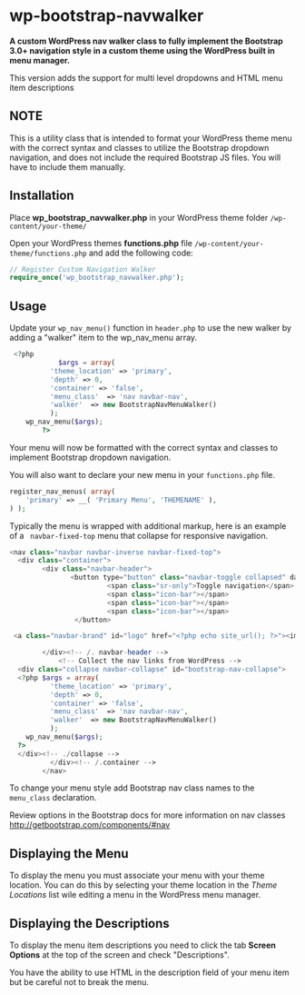 wp-bootstrap-navwalker
======================

**A custom WordPress nav walker class to fully implement the Bootstrap 3.0+ navigation style in a custom theme using the WordPress built in menu manager.**

This version adds the support for multi level dropdowns and HTML menu item descriptions

NOTE
----
This is a utility class that is intended to format your WordPress theme menu with the correct syntax and classes to utilize the Bootstrap dropdown navigation, and does not include the required Bootstrap JS files. You will have to include them manually. 

Installation
------------
Place **wp_bootstrap_navwalker.php** in your WordPress theme folder `/wp-content/your-theme/`

Open your WordPress themes **functions.php** file  `/wp-content/your-theme/functions.php` and add the following code:

```php
// Register Custom Navigation Walker
require_once('wp_bootstrap_navwalker.php');
```

Usage
------------
Update your `wp_nav_menu()` function in `header.php` to use the new walker by adding a "walker" item to the wp_nav_menu array.

```php
 <?php
            $args = array(
          'theme_location' => 'primary',
          'depth' => 0,
          'container' => 'false',
          'menu_class'  => 'nav navbar-nav',
          'walker'  => new BootstrapNavMenuWalker()
          );
    wp_nav_menu($args);
        ?>
```

Your menu will now be formatted with the correct syntax and classes to implement Bootstrap dropdown navigation. 

You will also want to declare your new menu in your `functions.php` file.

```php
register_nav_menus( array(
	'primary' => __( 'Primary Menu', 'THEMENAME' ),
) );
```

Typically the menu is wrapped with additional markup, here is an example of a ` navbar-fixed-top` menu that collapse for responsive navigation.

```php
<nav class="navbar navbar-inverse navbar-fixed-top">
  <div class="container">
        <div class="navbar-header">
               <button type="button" class="navbar-toggle collapsed" data-toggle="collapse" data-target="#bootstrap-nav-collapse">
                        <span class="sr-only">Toggle navigation</span>
                        <span class="icon-bar"></span>
                        <span class="icon-bar"></span>
                        <span class="icon-bar"></span>
                </button>

 <a class="navbar-brand" id="logo" href="<?php echo site_url(); ?>"><img src="<?php header_image(); ?>" height="<?php echo get_custom_header()->height; ?>" width="<?php echo get_custom_header()->width; ?>" alt="" class="img-responsive logo"/></a>

        </div><!-- /. navbar-header -->
            <!-- Collect the nav links from WordPress -->
  <div class="collapse navbar-collapse" id="bootstrap-nav-collapse">         
  <?php $args = array(
          'theme_location' => 'primary',
          'depth' => 0,
          'container' => 'false',
          'menu_class'  => 'nav navbar-nav',
          'walker'  => new BootstrapNavMenuWalker()
          );
    wp_nav_menu($args);
  ?>
  </div><!-- ./collapse -->
          </div><!-- /.container -->
        </nav>
```

To change your menu style add Bootstrap nav class names to the `menu_class` declaration.

Review options in the Bootstrap docs for more information on nav classes
http://getbootstrap.com/components/#nav

Displaying the Menu 
-------------------
To display the menu you must associate your menu with your theme location. You can do this by selecting your theme location in the *Theme Locations* list wile editing a menu in the WordPress menu manager.

Displaying the Descriptions 
-------------------
To display the menu item descriptions you need to click the tab **Screen Options** at the top of the screen and check "Descriptions".

You have the ability to use HTML in the description field of your menu item but be careful not to break the menu.
